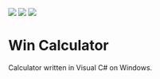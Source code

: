 ![](https://img.shields.io/packagist/dt/Verdancy/Win-Calculator.svg) ![](https://img.shields.io/github/last-commit/Verdancy/Win-Calculator.svg) ![](https://img.shields.io/github/license/Verdancy/Win-Calculator.svg)

# Win Calculator

Calculator written in Visual C# on Windows.







